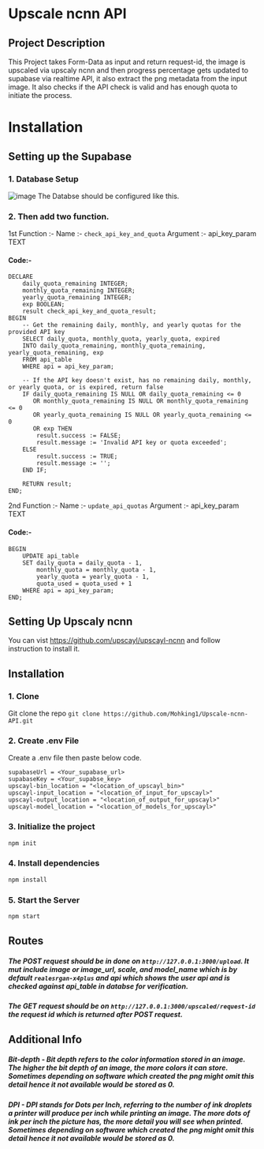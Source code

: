 # Upscale ncnn API
## Project Description
This Project takes Form-Data as input and return request-id, the image is upscaled via upscaly ncnn and then progress percentage gets updated to supabase via realtime API, it also extract the png metadata from the input image. It also checks if the API check is valid and has enough quota to initiate the process.
# Installation
## Setting up the Supabase
### 1. Database Setup
![image](https://github.com/Mohking1/Upscale-ncnn-API/assets/63689545/d8a2b86d-fb26-489a-a2bf-0d450abf144b)
The Databse should be configured like this.
### 2. Then add two function.
1st Function :- Name :- ```check_api_key_and_quota```
                Argument :- api_key_param TEXT
#### Code:-
```
DECLARE
    daily_quota_remaining INTEGER;
    monthly_quota_remaining INTEGER;
    yearly_quota_remaining INTEGER;
    exp BOOLEAN;
    result check_api_key_and_quota_result;
BEGIN
    -- Get the remaining daily, monthly, and yearly quotas for the provided API key
    SELECT daily_quota, monthly_quota, yearly_quota, expired 
    INTO daily_quota_remaining, monthly_quota_remaining, yearly_quota_remaining, exp
    FROM api_table
    WHERE api = api_key_param;

    -- If the API key doesn't exist, has no remaining daily, monthly, or yearly quota, or is expired, return false
    IF daily_quota_remaining IS NULL OR daily_quota_remaining <= 0 
       OR monthly_quota_remaining IS NULL OR monthly_quota_remaining <= 0 
       OR yearly_quota_remaining IS NULL OR yearly_quota_remaining <= 0 
       OR exp THEN
        result.success := FALSE;
        result.message := 'Invalid API key or quota exceeded';
    ELSE
        result.success := TRUE;
        result.message := '';
    END IF;

    RETURN result;
END;
```
2nd Function :- Name :- ```update_api_quotas```
                Argument :- api_key_param TEXT
#### Code:-
```
BEGIN
    UPDATE api_table
    SET daily_quota = daily_quota - 1,
        monthly_quota = monthly_quota - 1,
        yearly_quota = yearly_quota - 1,
        quota_used = quota_used + 1
    WHERE api = api_key_param;
END;
```
## Setting Up Upscaly ncnn
You can vist https://github.com/upscayl/upscayl-ncnn and follow instruction to install it.
## Installation
### 1. Clone
Git clone the repo ```git clone https://github.com/Mohking1/Upscale-ncnn-API.git```
### 2. Create .env File
Create a .env file then paste below code.
```
supabaseUrl = <Your_supabase_url>
supabaseKey = <Your_supabse_key>
upscayl-bin_location = "<location_of_upscayl_bin>"
upscayl-input_location = "<location_of_input_for_upscayl>"
upscayl-output_location = "<location_of_output_for_upscayl>"
upscayl-model_location = "<location_of_models_for_upscayl>"
```
### 3. Initialize the project
```bash
npm init
```
### 4. Install dependencies
```bash
npm install
```
### 5. Start the Server
```bash
npm start
```
## Routes
##### The POST request should be in done on ```http://127.0.0.1:3000/upload```. It mut include image or image_url, scale, and model_name which is by default ```realesrgan-x4plus``` and api which shows the user api and is checked against api_table in databse for verification.
##### The GET request should be on ```http://127.0.0.1:3000/upscaled/request-id``` the request id which is returned after POST request.
## Additional Info
##### Bit-depth - Bit depth refers to the color information stored in an image. The higher the bit depth of an image, the more colors it can store. Sometimes depending on software which created the png might omit this detail hence it not available would be stored as 0.
##### DPI - DPI stands for Dots per Inch, referring to the number of ink droplets a printer will produce per inch while printing an image. The more dots of ink per inch the picture has, the more detail you will see when printed. Sometimes depending on software which created the png might omit this detail hence it not available would be stored as 0.
